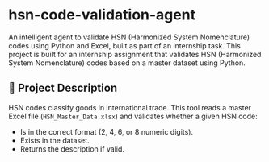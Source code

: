 # hsn-code-validation-agent
An intelligent agent to validate HSN (Harmonized System Nomenclature) codes using Python and Excel, built as part of an internship task.
This project is built for an internship assignment that validates HSN (Harmonized System Nomenclature) codes based on a master dataset using Python.

## 📌 Project Description

HSN codes classify goods in international trade. This tool reads a master Excel file (`HSN_Master_Data.xlsx`) and validates whether a given HSN code:
- Is in the correct format (2, 4, 6, or 8 numeric digits).
- Exists in the dataset.
- Returns the description if valid.
